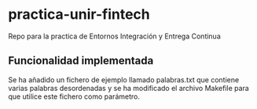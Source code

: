 # practica-unir-fintech
Repo para la practica de Entornos Integración y Entrega Continua

## Funcionalidad implementada

Se ha añadido un fichero de ejemplo llamado palabras.txt que contiene varias palabras desordenadas y 
se ha modificado el archivo Makefile para que utilice este fichero como parámetro.
